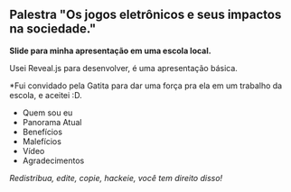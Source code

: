 Palestra "Os jogos eletrônicos e seus impactos na sociedade."
--------------
**Slide para minha apresentação em uma escola local.**

Usei Reveal.js para desenvolver, é uma apresentação básica.

*Fui convidado pela Gatita para dar uma força pra ela em um trabalho da escola, e aceitei :D.


- Quem sou eu
- Panorama Atual
- Benefícios
- Malefícios
- Vídeo
- Agradecimentos

*Redistribua, edite, copie, hackeie, você tem direito disso!*
    